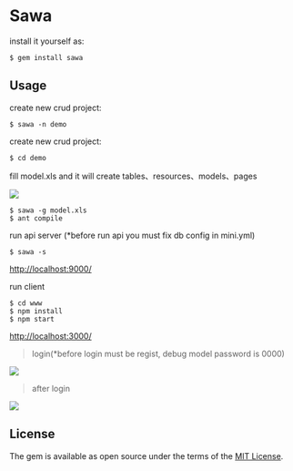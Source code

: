 # Sawa

install it yourself as:

    $ gem install sawa

## Usage

create new crud project:

    $ sawa -n demo

create new crud project:

    $ cd demo
    
fill model.xls and it will create tables、resources、models、pages

![](https://api.9jialu.com/app/guide/sawa/step1.JPG)

    $ sawa -g model.xls
    $ ant compile

run api server (*before run api you must fix db config in mini.yml) 

    $ sawa -s
    
[http://localhost:9000/](http://localhost:9000)

run client

    $ cd www
    $ npm install
    $ npm start

[http://localhost:3000/](http://localhost:3000)

>login(*before login must be regist, debug model password is 0000)

![](https://api.9jialu.com/app/guide/sawa/step5.JPG)

>after login

![](https://api.9jialu.com/app/guide/sawa/step6.JPG)

## License

The gem is available as open source under the terms of the [MIT License](http://opensource.org/licenses/MIT).

